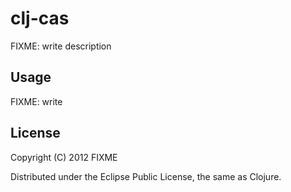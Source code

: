 # clj-cas

FIXME: write description

## Usage

FIXME: write

## License

Copyright (C) 2012 FIXME

Distributed under the Eclipse Public License, the same as Clojure.
